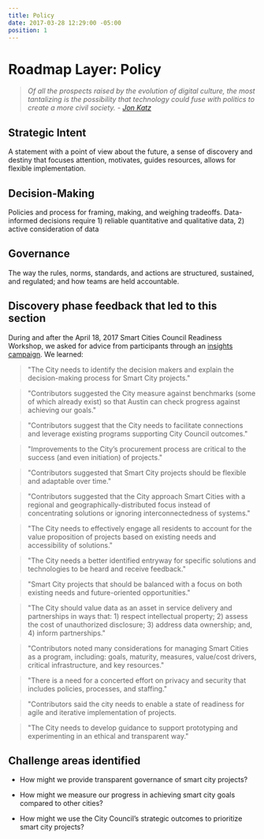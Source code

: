 ```yaml
---
title: Policy
date: 2017-03-28 12:29:00 -05:00
position: 1
---
```


# Roadmap Layer: Policy

> *Of all the prospects raised by the evolution of digital culture, the most tantalizing is the possibility that technology could fuse with politics to create a more civil society. -  [Jon Katz](https://en.wikipedia.org/wiki/Jon_Katz)*

## Strategic Intent

A statement with a point of view about the future, a sense of discovery and destiny that focuses attention, motivates, guides resources, allows for flexible implementation.

## Decision-Making

Policies and process for framing, making, and weighing tradeoffs. Data-informed decisions require 1) reliable quantitative and qualitative data, 2) active consideration of data

## Governance

The way the rules, norms, standards, and actions are structured, sustained, and regulated; and how teams are held accountable.

## Discovery phase feedback that led to this section

During and after the April 18, 2017 Smart Cities Council Readiness Workshop, we asked for advice from participants through an [insights campaign](http://insights.austintexas.gov/Austin/1001/insights). We learned:

> "The City needs to identify the decision makers and explain the decision-making process for Smart City projects."

> "Contributors suggested the City measure against benchmarks (some of which already exist) so that Austin can check progress against achieving our goals."

> "Contributors suggest that the City needs to facilitate connections and leverage existing programs supporting City Council outcomes."

> "Improvements to the City’s procurement process are critical to the success (and even initiation) of projects."

> "Contributors suggested that Smart City projects should be flexible and adaptable over time."

> "Contributors suggested that the City approach Smart Cities with a regional and geographically-distributed focus instead of concentrating solutions or ignoring interconnectedness of systems."

> "The City needs to effectively engage all residents to account for the value proposition of projects based on existing needs and accessibility of solutions."

> "The City needs a better identified entryway for specific solutions and technologies to be heard and receive feedback."

> "Smart City projects that should be balanced with a focus on both existing needs and future-oriented opportunities."

> "The City should value data as an asset in service delivery and partnerships in ways that: 1) respect intellectual property; 2) assess the cost of unauthorized disclosure; 3) address data ownership; and, 4) inform partnerships."

> "Contributors noted many considerations for managing Smart Cities as a program, including: goals, maturity, measures, value/cost drivers, critical infrastructure, and key resources."

> "There is a need for a concerted effort on privacy and security that includes policies, processes, and staffing."

> "Contributors said the city needs to enable a state of readiness for agile and iterative implementation of projects.

> "The City needs to develop guidance to support prototyping and experimenting in an ethical and transparent way."

## Challenge areas identified

* How might we provide transparent governance of smart city projects?

* How might we measure our progress in achieving smart city goals compared to other cities?

* How might we use the City Council’s strategic outcomes to prioritize smart city projects?
